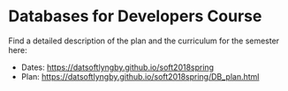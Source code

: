 # Databases for Developers Course

Find a detailed description of the plan and the curriculum for the semester here:

  * Dates: https://datsoftlyngby.github.io/soft2018spring
  * Plan: https://datsoftlyngby.github.io/soft2018spring/DB_plan.html